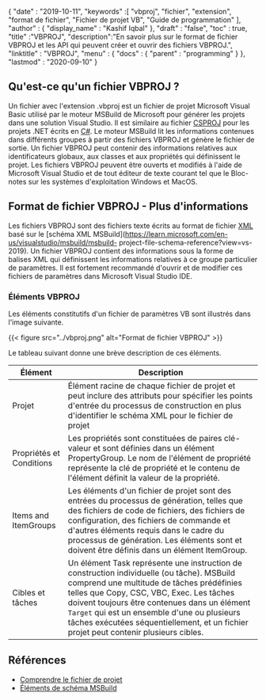 {
  "date" : "2019-10-11",
  "keywords" :[ "vbproj", "fichier", "extension", "format de fichier", "Fichier de projet VB", "Guide de programmation" ],
  "author" : {
    "display_name" : "Kashif Iqbal"
},
  "draft" : "false",
  "toc" : true,
  "title" :"VBPROJ",
  "description":"En savoir plus sur le format de fichier VBPROJ et les API qui peuvent créer et ouvrir des fichiers VBPROJ.",
  "linktitle" : "VBPROJ",
  "menu" : {
    "docs" : {
      "parent" : "programming"
}
},
  "lastmod" : "2020-09-10"
}

## Qu'est-ce qu'un fichier VBPROJ ?

Un fichier avec l'extension .vbproj est un fichier de projet Microsoft Visual Basic utilisé par le moteur MSBuild de Microsoft pour générer les projets dans une solution Visual Studio. Il est similaire au fichier [CSPROJ](/fr/programming/csproj/) pour les projets .NET écrits en [C#](/fr/programming/cs/). Le moteur MSBuild lit les informations contenues dans différents groupes à partir des fichiers VBPROJ et génère le fichier de sortie. Un fichier VBPROJ peut contenir des informations relatives aux identificateurs globaux, aux classes et aux propriétés qui définissent le projet. Les fichiers VBPROJ peuvent être ouverts et modifiés à l'aide de Microsoft Visual Studio et de tout éditeur de texte courant tel que le Bloc-notes sur les systèmes d'exploitation Windows et MacOS.

## Format de fichier VBPROJ - Plus d'informations

Les fichiers VBPROJ sont des fichiers texte écrits au format de fichier [XML](/fr/web/xml/) basé sur le [schéma XML MSBuild](https://learn.microsoft.com/en-us/visualstudio/msbuild/msbuild- project-file-schema-reference?view=vs-2019). Un fichier VBPROJ contient des informations sous la forme de balises XML qui définissent les informations relatives à ce groupe particulier de paramètres. Il est fortement recommandé d'ouvrir et de modifier ces fichiers de paramètres dans Microsoft Visual Studio IDE.

### Éléments VBPROJ

Les éléments constitutifs d'un fichier de paramètres VB sont illustrés dans l'image suivante.

{{< figure src="../vbproj.png" alt="Format de fichier VBPROJ" >}}

Le tableau suivant donne une brève description de ces éléments.

|Élément|Description|
---|---|
|Projet| Élément racine de chaque fichier de projet et peut inclure des attributs pour spécifier les points d'entrée du processus de construction en plus d'identifier le schéma XML pour le fichier de projet|
|Propriétés et Conditions| Les propriétés sont constituées de paires clé-valeur et sont définies dans un élément PropertyGroup. Le nom de l'élément de propriété représente la clé de propriété et le contenu de l'élément définit la valeur de la propriété.|
|Items and ItemGroups|Les éléments d'un fichier de projet sont des entrées du processus de génération, telles que des fichiers de code de fichiers, des fichiers de configuration, des fichiers de commande et d'autres éléments requis dans le cadre du processus de génération. Les éléments sont et doivent être définis dans un élément ItemGroup.|
|Cibles et tâches| Un élément Task représente une instruction de construction individuelle (ou tâche). MSBuild comprend une multitude de tâches prédéfinies telles que Copy, CSC, VBC, Exec. Les tâches doivent toujours être contenues dans un élément `Target` qui est un ensemble d'une ou plusieurs tâches exécutées séquentiellement, et un fichier projet peut contenir plusieurs cibles.|

## Références

* [Comprendre le fichier de projet](https://learn.microsoft.com/en-us/aspnet/web-forms/overview/deployment/web-deployment-in-the-enterprise/understanding-the-project-file)
* [Éléments de schéma MSBuild](https://learn.microsoft.com/en-us/visualstudio/msbuild/msbuild-project-file-schema-reference?view=vs-2019)

